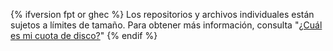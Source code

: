 {% ifversion fpt or ghec %}
Los repositorios y archivos individuales están sujetos a límites de tamaño. Para obtener más información, consulta "[¿Cuál es mi cuota de disco?](/articles/what-is-my-disk-quota)"
{% endif %}
